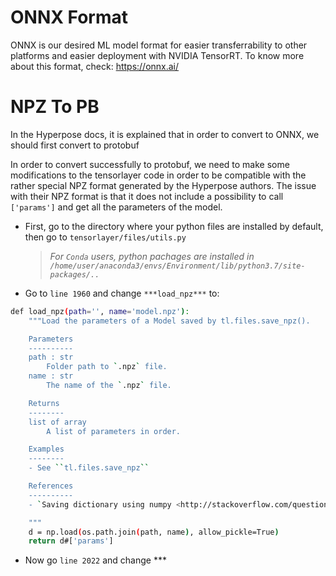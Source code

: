 # ONNX Format
ONNX is our desired ML model format for easier transferrability to other platforms and easier deployment with NVIDIA TensorRT.
To know more about this format, check: https://onnx.ai/ 

# NPZ To PB 
In the Hyperpose docs, it is explained that in order to convert to ONNX, we should first convert to protobuf

In order to convert successfully to protobuf, we need to make some modifications to the tensorlayer code in order to be compatible with the rather special NPZ format generated by the Hyperpose authors. 
The issue with their NPZ format is that it does not include a possibility to call `['params']` and get all the parameters of the model.

- First, go to the directory where your python files are installed by default, then go to `tensorlayer/files/utils.py`
  > _For `Conda` users, python pachages are installed in `/home/user/anaconda3/envs/Environment/lib/python3.7/site-packages/..`_
- Go to `line 1960` and change `***load_npz***` to:

```bash
def load_npz(path='', name='model.npz'):
    """Load the parameters of a Model saved by tl.files.save_npz().

    Parameters
    ----------
    path : str
        Folder path to `.npz` file.
    name : str
        The name of the `.npz` file.

    Returns
    --------
    list of array
        A list of parameters in order.

    Examples
    --------
    - See ``tl.files.save_npz``

    References
    ----------
    - `Saving dictionary using numpy <http://stackoverflow.com/questions/22315595/saving-dictionary-of-header-information-using-numpy-savez>`__

    """
    d = np.load(os.path.join(path, name), allow_pickle=True)
    return d#['params']
```

- Now go `line 2022` and change ***


